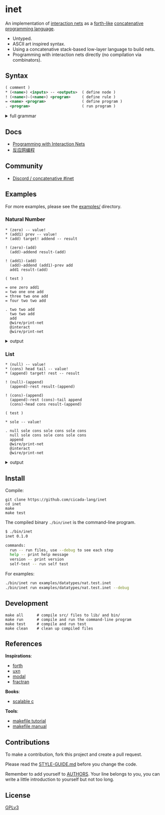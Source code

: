 # inet

An implementation of [interaction nets](https://en.wikipedia.org/wiki/Interaction_nets)
as a [forth-like](https://en.wikipedia.org/wiki/Forth_(programming_language))
[concatenative programming language](https://en.wikipedia.org/wiki/Concatenative_programming_language).

- Untyped.
- ASCII art inspired syntax.
- Using a concatenative stack-based low-layer language to build nets.
- Programming with interaction nets directly (no compilation via combinators).

## Syntax

```xml
( comment )
* (<name>) <inputs> -- <outputs>  ( define node )
! (<name>)-(<name>) <program>     ( define rule )
= <name> <program>                ( define program )
. <program>                       ( run program )

```

<details>
<summary>full grammar</summary>

```xml
<inputs> := <ports>
<outputs> := <ports>
<ports> := <port> | <port> <ports>

<port> := <auxiliary-port> | <principle-port>
  <auxiliary-port> := <name>
  <principle-port> := <name>!

<program> := <word> | <word> <program>

<word> := <call> | <use-free-port> | <reconnect-free-port>
  <call> := <name>
  <use-free-port> := (<name>)-<name>
  <reconnect-free-port> := <name>-(<name>)

<name> := <alphanumeric>
```

</details>

## Docs

- [Programming with Interaction Nets](docs/articles/programming-with-interaction-nets.md)
- [反应网编程](docs/articles/反应网编程.md)

## Community

- [Discord / concatenative #inet](https://discord.gg/EcUfwRkbdx)

## Examples

For more examples, please see the [examples/](examples/) directory.

### Natural Number

```
* (zero) -- value!
* (add1) prev -- value!
* (add) target! addend -- result

! (zero)-(add)
  (add)-addend result-(add)

! (add1)-(add)
  (add)-addend (add1)-prev add
  add1 result-(add)

( test )

= one zero add1
= two one one add
= three two one add
= four two two add

. two two add
  two two add
  add
  @wire/print-net
  @interact
  @wire/print-net
```

<details>
<summary>output</summary>

```xml
<net>
<root>
(add₂₃)-result-<>-
</root>
<body>
(add₁₁)-result-<>-addend-(add₂₃)
(add₂₂)-result-<>-!target-(add₂₃)
(add₁₆)-result-<>-addend-(add₂₂)
(add₂₁)-result-<>-!target-(add₂₂)
(add1₁₈)-value!-<>-addend-(add₂₁)
(add1₂₀)-value!-<>-!target-(add₂₁)
(zero₁₉)-value!-<>-prev-(add1₂₀)
(zero₁₇)-value!-<>-prev-(add1₁₈)
(add1₁₃)-value!-<>-addend-(add₁₆)
(add1₁₅)-value!-<>-!target-(add₁₆)
(zero₁₄)-value!-<>-prev-(add1₁₅)
(zero₁₂)-value!-<>-prev-(add1₁₃)
(add₅)-result-<>-addend-(add₁₁)
(add₁₀)-result-<>-!target-(add₁₁)
(add1₇)-value!-<>-addend-(add₁₀)
(add1₉)-value!-<>-!target-(add₁₀)
(zero₈)-value!-<>-prev-(add1₉)
(zero₆)-value!-<>-prev-(add1₇)
(add1₂)-value!-<>-addend-(add₅)
(add1₄)-value!-<>-!target-(add₅)
(zero₃)-value!-<>-prev-(add1₄)
(zero₁)-value!-<>-prev-(add1₂)
</body>
</net>

<net>
<root>
(add1₂₉)-value!-<>-
</root>
<body>
(add1₃₃)-value!-<>-prev-(add1₂₉)
(add1₃₇)-value!-<>-prev-(add1₃₃)
(add1₃₉)-value!-<>-prev-(add1₃₇)
(add1₄₃)-value!-<>-prev-(add1₃₉)
(add1₄₅)-value!-<>-prev-(add1₄₃)
(add1₄₇)-value!-<>-prev-(add1₄₅)
(add1₂)-value!-<>-prev-(add1₄₇)
(zero₁)-value!-<>-prev-(add1₂)
</body>
</net>
```

</details>

### List

```
* (null) -- value!
* (cons) head tail -- value!
* (append) target! rest -- result

! (null)-(append)
  (append)-rest result-(append)

! (cons)-(append)
  (append)-rest (cons)-tail append
  (cons)-head cons result-(append)

( test )

* sole -- value!

. null sole cons sole cons sole cons
  null sole cons sole cons sole cons
  append
  @wire/print-net
  @interact
  @wire/print-net
```

<details>
<summary>output</summary>

```xml
<net>
<root>
(append₁₅)-result-<>-
</root>
<body>
(cons₇)-value!-<>-rest-(append₁₅)
(cons₁₄)-value!-<>-!target-(append₁₅)
(cons₁₂)-value!-<>-tail-(cons₁₄)
(sole₁₃)-value!-<>-head-(cons₁₄)
(cons₁₀)-value!-<>-tail-(cons₁₂)
(sole₁₁)-value!-<>-head-(cons₁₂)
(null₈)-value!-<>-tail-(cons₁₀)
(sole₉)-value!-<>-head-(cons₁₀)
(cons₅)-value!-<>-tail-(cons₇)
(sole₆)-value!-<>-head-(cons₇)
(cons₃)-value!-<>-tail-(cons₅)
(sole₄)-value!-<>-head-(cons₅)
(null₁)-value!-<>-tail-(cons₃)
(sole₂)-value!-<>-head-(cons₃)
</body>
</net>

<net>
<root>
(cons₁₇)-value!-<>-
</root>
<body>
(cons₁₉)-value!-<>-tail-(cons₁₇)
(sole₁₃)-value!-<>-head-(cons₁₇)
(cons₂₁)-value!-<>-tail-(cons₁₉)
(sole₁₁)-value!-<>-head-(cons₁₉)
(cons₇)-value!-<>-tail-(cons₂₁)
(sole₉)-value!-<>-head-(cons₂₁)
(cons₅)-value!-<>-tail-(cons₇)
(sole₆)-value!-<>-head-(cons₇)
(cons₃)-value!-<>-tail-(cons₅)
(sole₄)-value!-<>-head-(cons₅)
(null₁)-value!-<>-tail-(cons₃)
(sole₂)-value!-<>-head-(cons₃)
</body>
</net>
```

</details>

## Install

Compile:

```
git clone https://github.com/cicada-lang/inet
cd inet
make
make test
```

The compiled binary `./bin/inet` is the command-line program.

```sh
$ ./bin/inet
inet 0.1.0

commands:
  run -- run files, use --debug to see each step
  help -- print help message
  version -- print version
  self-test -- run self test
```

For examples:

```sh
./bin/inet run examples/datatypes/nat.test.inet
./bin/inet run examples/datatypes/nat.test.inet --debug
```

## Development

```shell
make all      # compile src/ files to lib/ and bin/
make run      # compile and run the command-line program
make test     # compile and run test
make clean    # clean up compiled files
```

## References

**Inspirations**:

- [forth](https://en.wikipedia.org/wiki/Forth_(programming_language))
- [uxn](https://100r.co/site/uxn.html)
- [modal](https://git.sr.ht/~rabbits/modal)
- [fractran](https://git.sr.ht/~rabbits/fractran)

**Books**:

- [scalable c](https://github.com/booksbyus/scalable-c)

**Tools**:

- [makefile tutorial](https://makefiletutorial.com)
- [makefile manual](https://www.gnu.org/software/make/manual/make.html)

## Contributions

To make a contribution, fork this project and create a pull request.

Please read the [STYLE-GUIDE.md](STYLE-GUIDE.md) before you change the code.

Remember to add yourself to [AUTHORS](AUTHORS).
Your line belongs to you, you can write a little
introduction to yourself but not too long.

## License

[GPLv3](LICENSE)
